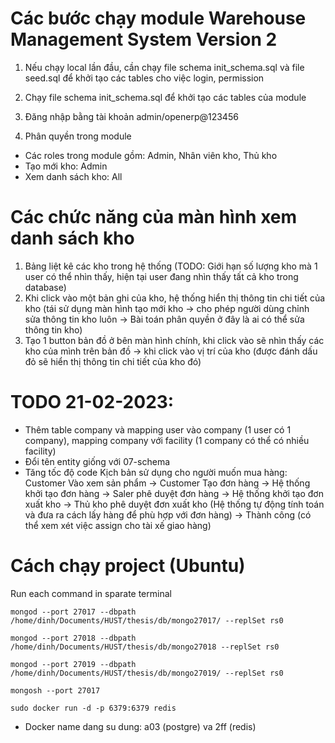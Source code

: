 # Các bước chạy module Warehouse Management System Version 2 
1. Nếu chạy local lần đầu, cần chạy file schema init_schema.sql và file seed.sql để khởi tạo các tables cho việc login, permission
2. Chạy file schema init_schema.sql để khởi tạo các tables của module 
3. Đăng nhập bằng tài khoản admin/openerp@123456

4. Phân quyền trong module
- Các roles trong module gồm: Admin, Nhân viên kho, Thủ kho
- Tạo mới kho: Admin
- Xem danh sách kho: All

# Các chức năng của màn hình xem danh sách kho
1. Bảng liệt kê các kho trong hệ thống (TODO: Giới hạn số lượng kho mà 1 user có thể nhìn thấy, hiện tại user đang nhìn thấy tất cả kho trong database)
2. Khi click vào một bản ghi của kho, hệ thống hiển thị thông tin chi tiết của kho (tái sử dụng màn hình tạo mới kho -> cho phép người dùng chỉnh sửa thông tin kho luôn -> Bài toán phân quyền ở đây là ai có thể sửa thông tin kho)
3. Tạo 1 button bản đồ ở bên màn hình chính, khi click vào sẽ nhìn thấy các kho của mình trên bản đồ -> khi click vào vị trí của kho (được đánh dấu đỏ sẽ hiển thị thông tin chi tiết của kho đó)

# TODO 21-02-2023:
- Thêm table company và mapping user vào company (1 user có 1 company), mapping company với facility (1 company có thể có nhiều facility)
- Đổi tên entity giống với 07-schema
- Tăng tốc độ code
Kịch bản sử dụng cho người muốn mua hàng: Customer Vào xem sản phẩm -> Customer Tạo đơn hàng -> Hệ thống khởi tạo đơn hàng -> Saler phê duyệt đơn hàng -> Hệ thống khởi tạo đơn xuất kho -> Thủ kho phê duyệt đơn xuất kho (Hệ thống tự động tính toán và đưa ra cách lấy hàng để phù hợp với đơn hàng) -> Thành công (có thể xem xét việc assign cho tài xế giao hàng)

# Cách chạy project (Ubuntu)
Run each command in sparate terminal 
```agsl
mongod --port 27017 --dbpath /home/dinh/Documents/HUST/thesis/db/mongo27017/ --replSet rs0
```
```agsl
mongod --port 27018 --dbpath /home/dinh/Documents/HUST/thesis/db/mongo27018 --replSet rs0
```
```agsl
mongod --port 27019 --dbpath /home/dinh/Documents/HUST/thesis/db/mongo27019/ --replSet rs0
```
```agsl
mongosh --port 27017
```
```agsl
sudo docker run -d -p 6379:6379 redis
```
- Docker name dang su dung: a03 (postgre) va 2ff (redis)
